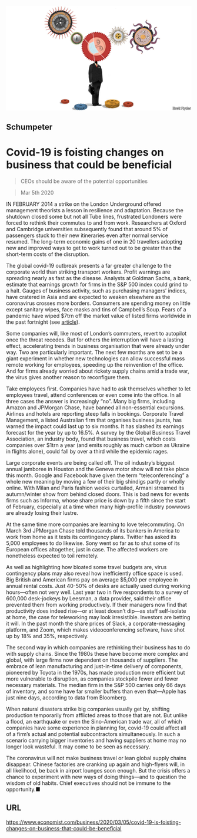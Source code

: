 ![](./images/20200307_WBD000_0.jpg)

## Schumpeter

# Covid-19 is foisting changes on business that could be beneficial

> CEOs should be aware of the potential opportunities

> Mar 5th 2020

IN FEBRUARY 2014 a strike on the London Underground offered management theorists a lesson in resilience and adaptation. Because the shutdown closed some but not all Tube lines, frustrated Londoners were forced to rethink their commutes to and from work. Researchers at Oxford and Cambridge universities subsequently found that around 5% of passengers stuck to their new itineraries even after normal service resumed. The long-term economic gains of one in 20 travellers adopting new and improved ways to get to work turned out to be greater than the short-term costs of the disruption. 

The global covid-19 outbreak presents a far greater challenge to the corporate world than striking transport workers. Profit warnings are spreading nearly as fast as the disease. Analysts at Goldman Sachs, a bank, estimate that earnings growth for firms in the S&P 500 index could grind to a halt. Gauges of business activity, such as purchasing managers’ indices, have cratered in Asia and are expected to weaken elsewhere as the coronavirus crosses more borders. Consumers are spending money on little except sanitary wipes, face masks and tins of Campbell’s Soup. Fears of a pandemic have wiped $7trn off the market value of listed firms worldwide in the past fortnight (see [article](https://www.economist.com//finance-and-economics/2020/03/05/what-the-markets-imply-about-the-economic-impact-of-the-coronavirus)).

Some companies will, like most of London’s commuters, revert to autopilot once the threat recedes. But for others the interruption will have a lasting effect, accelerating trends in business organisation that were already under way. Two are particularly important. The next few months are set to be a giant experiment in whether new technologies can allow successful mass remote working for employees, speeding up the reinvention of the office. And for firms already worried about rickety supply chains amid a trade war, the virus gives another reason to reconfigure them.

Take employees first. Companies have had to ask themselves whether to let employees travel, attend conferences or even come into the office. In all three cases the answer is increasingly “no”. Many big firms, including Amazon and JPMorgan Chase, have banned all non-essential excursions. Airlines and hotels are reporting steep falls in bookings. Corporate Travel Management, a listed Australian firm that organises business jaunts, has warned the impact could last up to six months. It has slashed its earnings forecast for the year by up to 16.5%. A survey by the Global Business Travel Association, an industry body, found that business travel, which costs companies over $1trn a year (and emits roughly as much carbon as Ukraine in flights alone), could fall by over a third while the epidemic rages.

Large corporate events are being called off. The oil industry’s biggest annual jamboree in Houston and the Geneva motor show will not take place this month. Google and Facebook have given the term “teleconferencing” a whole new meaning by moving a few of their big shindigs partly or wholly online. With Milan and Paris fashion weeks curtailed, Armani streamed its autumn/winter show from behind closed doors. This is bad news for events firms such as Informa, whose share price is down by a fifth since the start of February, especially at a time when many high-profile industry powwows are already losing their lustre.

At the same time more companies are learning to love telecommuting. On March 3rd JPMorgan Chase told thousands of its bankers in America to work from home as it tests its contingency plans. Twitter has asked its 5,000 employees to do likewise. Sony went so far as to shut some of its European offices altogether, just in case. The affected workers are nonetheless expected to toil remotely.

As well as highlighting how bloated some travel budgets are, virus contingency plans may also reveal how inefficiently office space is used. Big British and American firms pay on average $5,000 per employee in annual rental costs. Just 40-50% of desks are actually used during working hours—often not very well. Last year two in five respondents to a survey of 600,000 desk-jockeys by Leesman, a data provider, said their office prevented them from working productively. If their managers now find that productivity does indeed rise—or at least doesn’t dip—as staff self-isolate at home, the case for teleworking may look irresistible. Investors are betting it will. In the past month the share prices of Slack, a corporate-messaging platform, and Zoom, which makes videoconferencing software, have shot up by 18% and 35%, respectively.

The second way in which companies are rethinking their business has to do with supply chains. Since the 1980s these have become more complex and global, with large firms now dependent on thousands of suppliers. The embrace of lean manufacturing and just-in-time delivery of components, pioneered by Toyota in the 1970s, has made production more efficient but more vulnerable to disruption, as companies stockpile fewer and fewer necessary materials. The median firm in the S&P 500 carries only 66 days of inventory, and some have far smaller buffers than even that—Apple has just nine days, according to data from Bloomberg.

When natural disasters strike big companies usually get by, shifting production temporarily from afflicted areas to those that are not. But unlike a flood, an earthquake or even the Sino-American trade war, all of which companies have some experience in planning for, covid-19 could affect all of a firm’s actual and potential subcontractors simultaneously. In such a scenario carrying bigger inventories and having suppliers at home may no longer look wasteful. It may come to be seen as necessary.

The coronavirus will not make business travel or lean global supply chains disappear. Chinese factories are cranking up again and high-flyers will, in all likelihood, be back in airport lounges soon enough. But the crisis offers a chance to experiment with new ways of doing things—and to question the wisdom of old habits. Chief executives should not be immune to the opportunity.■

## URL

https://www.economist.com/business/2020/03/05/covid-19-is-foisting-changes-on-business-that-could-be-beneficial

